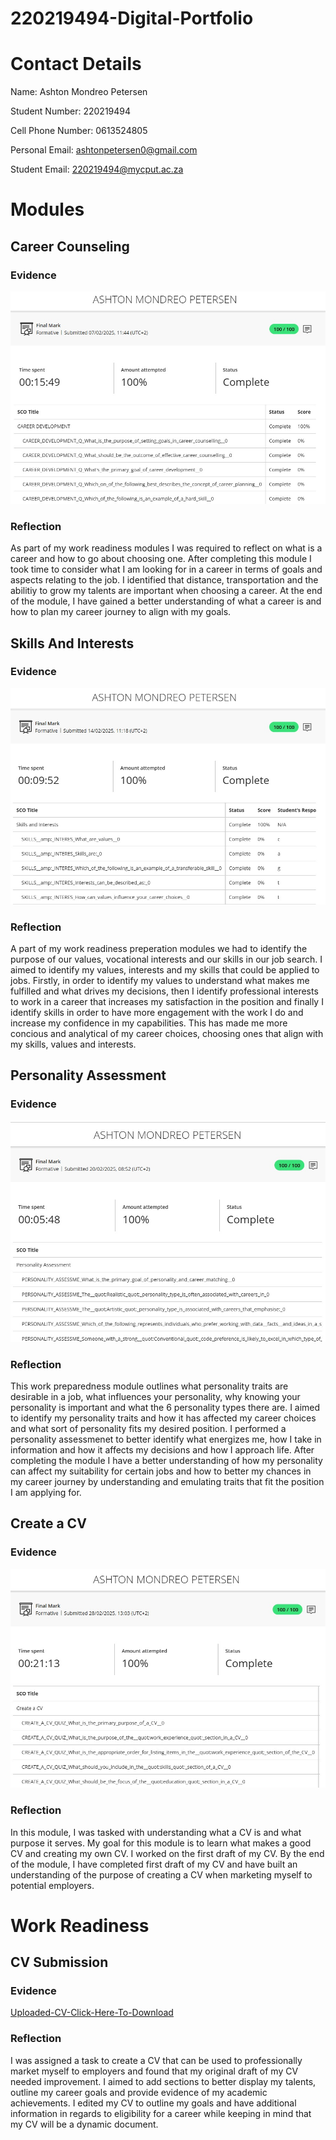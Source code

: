# 220219494-Digital-Portfolio

# Contact Details
Name: Ashton Mondreo Petersen

Student Number: 220219494

Cell Phone Number: 0613524805

Personal Email: <ashtonpetersen0@gmail.com>

Student Email: <220219494@mycput.ac.za>


# Modules

## Career Counseling
### Evidence
![Career-Counselling-Results](CareerDevelopment.jpg)
### Reflection
As part of my work readiness modules I was required to reflect on what is a career and how to go about choosing one.
After completing this module I took time to consider what I am looking for in a career in terms of goals and aspects relating to the job. I identified that distance, transportation and the abilitiy to grow my talents are important when choosing a career.
At the end of the module, I have gained a better understanding of what a career is and how to plan my career journey to align with my goals.


## Skills And Interests
### Evidence
![Skills-And-Interests-Results](SkillsAndInterests.jpg)
### Reflection
A part of my work readiness preperation modules we had to identify the purpose of our values, vocational interests and our skills in our job search. 
I aimed to identify my values, interests and my skills that could be applied to jobs. Firstly, in order to identify my values to understand what makes me fulfilled and what drives my decisions, then I identify professional interests to work in a career that increases my satisfaction in the position and finally I identify skills in order to have more engagement with the work I do and increase my confidence in my capabilities. 
This has made me more concious and analytical of my career choices, choosing ones that align with my skills, values and interests.

## Personality Assessment
### Evidence
![Personality-Assessment-Results](PersonalityAssessment.jpg)
### Reflection
This work preparedness module outlines what personality traits are desirable in a job, what influences your personality, why knowing your personality is important and what the 6 personality types there are.
I aimed to identify my personality traits and how it has affected my career choices and what sort of personality fits my desired position.
I performed a personality assessmenet to better identify what energizes me, how I take in information and how it affects my decisions and how I approach life.
After completing the module I have a better understanding of how my personality can affect my suitability for certain jobs and how to better my chances in my career journey by understanding and emulating traits that fit the position I am applying for.


## Create a CV
### Evidence
![Create-A-CV-Results](CreateACV.jpg)
### Reflection
In this module, I was tasked with understanding what a CV is and what purpose it serves.
My goal for this module is to learn what makes a good CV and creating my own CV.
I worked on the first draft of my CV.
By the end of the module, I have completed first draft of my CV and have built an understanding of the purpose of creating a CV when marketing myself to potential employers.

# Work Readiness
## CV Submission
### Evidence
[Uploaded-CV-Click-Here-To-Download](AshtonPetersenCV.docx)
### Reflection
I was assigned a task to create a CV that can be used to professionally market myself to employers and found that my original draft of my CV needed improvement.
I aimed to add sections to better display my talents, outline my career goals and provide evidence of my academic achievements.
I edited my CV to outline my goals and have additional information in regards to eligibility for a career while keeping in mind that my CV will be a dynamic document.
